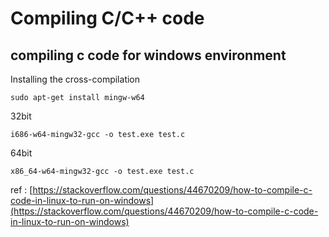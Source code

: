 # Compiling C/C++ code

## compiling c code for windows environment

Installing the cross-compilation

```text
sudo apt-get install mingw-w64
```

32bit

```text
i686-w64-mingw32-gcc -o test.exe test.c
```

64bit

```text
x86_64-w64-mingw32-gcc -o test.exe test.c
```

ref : [https://stackoverflow.com/questions/44670209/how-to-compile-c-code-in-linux-to-run-on-windows](https://stackoverflow.com/questions/44670209/how-to-compile-c-code-in-linux-to-run-on-windows)

